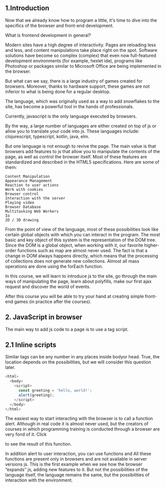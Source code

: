 ## 1.Introduction

Now that we already know how to program a little, it's time to dive into the specifics of the browser and front-end development.

What is frontend development in general?

Modern sites have a high degree of interactivity. Pages are reloading less and less, and content manipulations take place right on the spot. Software solutions have become so complex (complex) that even now full-featured development environments (for example, hexlet ide), programs like Photoshop or packages similar to Microsoft Office are being implemented in the browser.

But what can we say, there is a large industry of games created for browsers. Moreover, thanks to hardware support, these games are not inferior to what is being done for a regular desktop.

The language, which was originally used as a way to add snowflakes to the site, has become a powerful tool in the hands of professionals.

Currently, javascript is the only language executed by browsers.

By the way, a large number of languages ​​are either created on top of js or allow you to 
translate your code into js. These languages ​​include: clojurescript, 
typescript, kotlin, java, elm.

But one language is not enough to revive the page. The main value is that browsers add features to js that allow you to manipulate the contents of the page, as well as control the browser itself. Most of these features are standardized and described in the HTML5 specifications. Here are some of them:

```
Content Manipulation
Appearance Management
Reaction to user actions
Work with cookies
Browser control
Interaction with the server
Playing video
Browser Database
Multitasking Web Workers
Io
2D / 3D drawing
```
From the point of view of the language, most of these possibilities look like certain global objects with which you can interact in the program. The most basic and key object of this system is the representation of the DOM tree. Since the DOM is a global object, when working with it, our favorite higher-order functions such as map are almost never used. The fact is that a change in DOM always happens directly, which means that the processing of collections does not generate new collections. Almost all mass operations are done using the forEach function.

In this course, we will learn to introduce js to the site, go through the main ways of manipulating the page, learn about polyfills, make our first ajax request and discover the world of events.

After this course you will be able to try your hand at creating simple front-end games (in practice after the courses).

## 2. JavaScript in browser

The main way to add js code to a page is to use a tag script.

## 2.1 Inline scripts

Similar tags can be any number in any places inside bodyor head. True, the location depends on the possibilities, but we will consider this question later.

```javascript
<html>
  <body>
    <script>
      const greeting = 'hello, world!';
      alert(greeting);
    </script>
  </body>
</html>
```
The easiest way to start interacting with the browser is to call a function alert. Although in real code it is almost never used, but the creators of courses in which programming training is conducted through a browser are very fond of it. Click

to see the result of this function.

In addition alert to user interaction, you can use functions and
All these functions are present only in browsers and are not available in server versions js. This is the first example when we see how the browser “expands” js, adding new features to it. But not the possibilities of the language itself, the language remains the same, but the possibilities of interaction with the environment.














